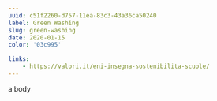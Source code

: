 ```yaml
---
uuid: c51f2260-d757-11ea-83c3-43a36ca50240
label: Green Washing
slug: green-washing
date: 2020-01-15
color: '03c995'

links:
    - https://valori.it/eni-insegna-sostenibilita-scuole/
---
```


a body